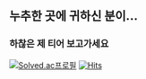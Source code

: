 ## 누추한 곳에 귀하신 분이...
### 하찮은 제 티어 보고가세요
[![Solved.ac프로필](http://mazassumnida.wtf/api/v2/generate_badge?boj=minjae705)](https://solved.ac/minjae705)
[![Hits](https://hits.seeyoufarm.com/api/count/incr/badge.svg?url=https%3A%2F%2Fgithub.com%2Fminjae705)](https://hits.seeyoufarm.com) 

<!--
**minjae705/minjae705** is a ✨ _special_ ✨ repository because its `README.md` (this file) appears on your GitHub profile.

Here are some ideas to get you started:

- 🔭 I’m currently working on ...
- 🌱 I’m currently learning ...
- 👯 I’m looking to collaborate on ...
- 🤔 I’m looking for help with ...
- 💬 Ask me about ...
- 📫 How to reach me: ...
- 😄 Pronouns: ...
- ⚡ Fun fact: ...
-->
